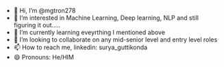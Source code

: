 - 👋 Hi, I’m @mgtron278
- 👀 I’m interested in Machine Learning, Deep learning, NLP and still figuring it out.....
- 🌱 I’m currently learning eveyrthing I mentioned above
- 💞️ I’m looking to collaborate on any mid-senior level and entry level roles
- 📫 How to reach me, linkedin: surya_guttikonda
- 😄 Pronouns: He/HIM


<!---
mgtron278/mgtron278 is a ✨ special ✨ repository because its `README.md` (this file) appears on your GitHub profile.
You can click the Preview link to take a look at your changes.
--->
